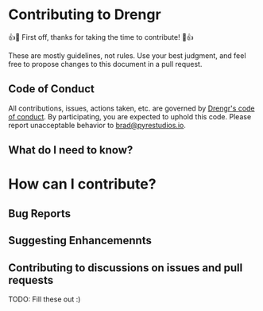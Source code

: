 # Contributing to Drengr
👍🎉 First off, thanks for taking the time to contribute! 🎉👍

These are mostly guidelines, not rules. Use your best judgment, and feel free to propose changes to this document in a pull request.

## Code of Conduct
All contributions, issues, actions taken, etc. are governed by [Drengr's code of conduct](/CODE_OF_CONDUCT.md).
By participating, you are expected to uphold this code. Please report unacceptable behavior to brad@pyrestudios.io.

## What do I need to know?

# How can I contribute?

## Bug Reports

## Suggesting Enhancemennts

## Contributing to discussions on issues and pull requests

TODO: Fill these out :)
